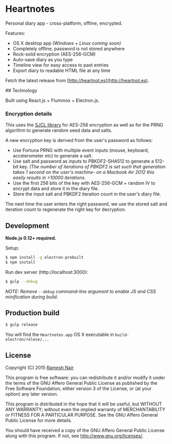 # Heartnotes

Personal diary app - cross-platform, offline, encrypted.

Features:

* OS X desktop app _(Windows + Linux coming soon)_
* Completely offline, password is not stored anywhere
* Rock-solid encryption (AES-256-GCM)
* Auto-save diary as you type
* Timeline view for easy access to past entries
* Export diary to readable HTML file at any time

Fetch the latest release from [http://heartnot.es](http://heartnot.es).

## Technology

Built using React.js + Flummox + Electron.js.

### Encryption details

This uses the [SJCL library](https://crypto.stanford.edu/sjcl/) for AES-256 
encryption as well as for the PRNG algorithm to generate random seed data and 
salts.

A new encryption key is derived from the user's password as follows:

* Use Fortuna PRNG with multiple event inputs (mouse, keyboard, accelerometer etc) to generate a salt.
* Use salt and password as inputs to PBKDF2-SHA512 to generate a 512-bit key. _(The number of iterations of PBKDF2 is set such that generation takes 1 second on the user's machine- on a Macbook Air 2012 this easily results in >10000 iterations._
* Use the first 256 bits of the key with AES-256-GCM + random IV to encrypt data and store it in the diary file.
* Store the input salt and PBKDF2 iteration count in the user's diary file.

The next time the user enters the right password, we use the stored salt and 
iteration count to regenerate the right key for decryption.

## Development

**Node.js 0.12+ required.**

Setup:

```bash
$ npm install -g electron-prebuilt
$ npm install
```

Run dev server (http://localhost:3000):

```bash
$ gulp --debug
```

_NOTE: Remove `--debug` command-line argument to enable JS and CSS minification during build._



## Production build

```bash
$ gulp release
```

You will find the `Heartnotes.app` OS X executable in `build-electron/relese/...`



## License

Copyright (C) 2015 [Ramesh Nair](https://hiddentao.com)

This program is free software: you can redistribute it and/or modify
it under the terms of the GNU Affero General Public License as
published by the Free Software Foundation, either version 3 of the
License, or (at your option) any later version.

This program is distributed in the hope that it will be useful,
but WITHOUT ANY WARRANTY; without even the implied warranty of
MERCHANTABILITY or FITNESS FOR A PARTICULAR PURPOSE.  See the
GNU Affero General Public License for more details.

You should have received a copy of the GNU Affero General Public License
along with this program.  If not, see <http://www.gnu.org/licenses/>.


